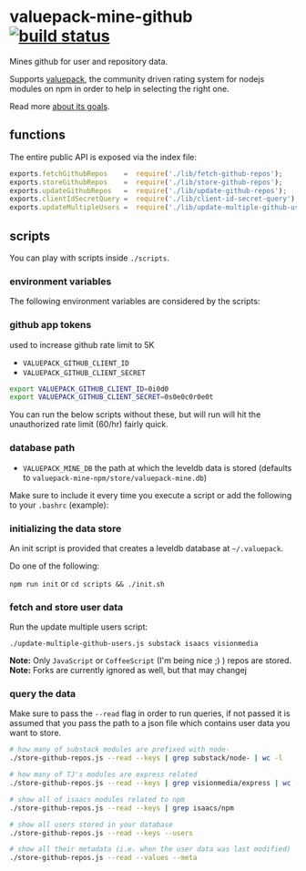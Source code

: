 # valuepack-mine-github [![build status](https://secure.travis-ci.org/thlorenz/valuepack-mine-github.png)](http://travis-ci.org/thlorenz/valuepack-mine-github)

Mines github for user and repository data. 

Supports [valuepack](https://github.com/thlorenz/valuepack), the community driven rating system for nodejs modules on
npm in order to help in selecting the right one.

Read more [about its goals](https://github.com/thlorenz/valuepack/blob/master/goals.md).

## functions

The entire public API is exposed via the index file:

```js
exports.fetchGithubRepos    =  require('./lib/fetch-github-repos');
exports.storeGithubRepos    =  require('./lib/store-github-repos');
exports.updateGithubRepos   =  require('./lib/update-github-repos');
exports.clientIdSecretQuery =  require('./lib/client-id-secret-query');
exports.updateMultipleUsers =  require('./lib/update-multiple-github-users');
```

## scripts

You can play with scripts inside `./scripts`.

### environment variables

The following environment variables are considered by the scripts:

### github app tokens

used to increase github rate limit to 5K

- `VALUEPACK_GITHUB_CLIENT_ID`
- `VALUEPACK_GITHUB_CLIENT_SECRET`

```sh
export VALUEPACK_GITHUB_CLIENT_ID=0i0d0
export VALUEPACK_GITHUB_CLIENT_SECRET=0s0e0c0r0e0t
```

You can run the below scripts without these, but will run will hit the unauthorized rate limit (60/hr) fairly quick.

### database path

- `VALUEPACK_MINE_DB` the path at which the leveldb data is stored (defaults to `valuepack-mine-npm/store/valuepack-mine.db`)

Make sure to include it every time you execute a script or add the following to your `.bashrc` (example):

### initializing the data store

An init script is provided that creates a leveldb database at `~/.valuepack`.

Do one of the following:

`npm run init`
or
`cd scripts && ./init.sh`

### fetch and store user data

Run the update multiple users script:

    ./update-multiple-github-users.js substack isaacs visionmedia

**Note:** Only `JavaScript` or `CoffeeScript` (I'm being nice ;) ) repos are stored.
**Note:** Forks are currently ignored as well, but that may changej

### query the data

Make sure to pass the `--read` flag in order to run queries, if not passed it is assumed that you pass the path to a
json file which contains user data you want to store.

```sh
# how many of substack modules are prefixed with node-
./store-github-repos.js --read --keys | grep substack/node- | wc -l

# how many of TJ's modules are express related
./store-github-repos.js --read --keys | grep visionmedia/express | wc -l

# show all of isaacs modules related to npm
./store-github-repos.js --read --keys | grep isaacs/npm

# show all users stored in your database
./store-github-repos.js --read --keys --users

# show all their metadata (i.e. when the user data was last modified)
./store-github-repos.js --read --values --meta
```
